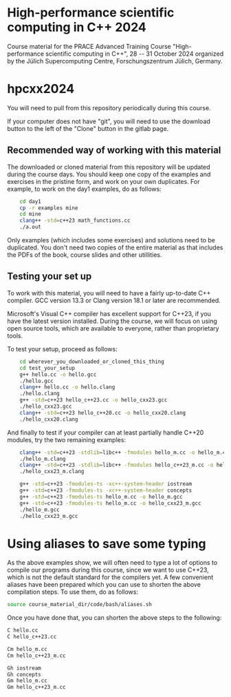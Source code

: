 # High-performance scientific computing in C++ 2024

Course material for the PRACE Advanced Training Course
"High-performance scientific computing in C++",
28 -- 31 October 2024 organized by the Jülich Supercomputing Centre,
Forschungszentrum Jülich, Germany.

# hpcxx2024

You will need to pull from this repository periodically during this course.

If your computer does not have "git", you will need to use the download
button to the left of the "Clone" button in the gitlab page.

## Recommended way of working with this material

The downloaded or cloned material from this repository will be updated
during the course days. You should keep one copy of the examples and
exercises in the pristine form, and work on your own duplicates.
For example, to work on the day1 examples, do as follows:

```bash
    cd day1
    cp -r examples mine
    cd mine
    clang++ -std=c++23 math_functions.cc
    ./a.out
```

Only examples (which includes some exercises) and solutions need to
be duplicated. You don't need two copies of the entire material as that
includes the PDFs of the book, course slides and other utillities.


## Testing your set up

To work with this material, you will need to have a fairly up-to-date
C++ compiler. GCC version 13.3 or Clang version 18.1 or later are
recommended.

Microsoft's Visual C++ compiler has excellent support for C++23, if
you have the latest version installed. During the course, we will focus
on using open source tools, which are available to everyone, rather
than proprietary tools.

To test your setup, proceed as follows:

```bash
    cd wherever_you_downloaded_or_cloned_this_thing
    cd test_your_setup
    g++ hello.cc -o hello.gcc
    ./hello.gcc
    clang++ hello.cc -o hello.clang
    ./hello.clang
    g++ -std=c++23 hello_c++23.cc -o hello_cxx23.gcc
    ./hello_cxx23.gcc
    clang++ -std=c++23 hello_c++20.cc -o hello_cxx20.clang
    ./hello_cxx20.clang
```

And finally to test if your compiler can at least partially
handle C++20 modules, try the two remaining examples:

```bash
    clang++ -std=c++23 -stdlib=libc++ -fmodules hello_m.cc -o hello_m.clang
    ./hello_m.clang
    clang++ -std=c++23 -stdlib=libc++ -fmodules hello_c++23_m.cc -o hello_cxx23_m.clang
    ./hello_cxx23_m.clang

    g++ -std=c++23 -fmodules-ts -xc++-system-header iostream
    g++ -std=c++23 -fmodules-ts -xc++-system-header concepts
    g++ -std=c++23 -fmodules-ts hello_m.cc -o hello_m.gcc
    g++ -std=c++23 -fmodules-ts hello_m.cc -o hello_cxx23_m.gcc
    ./hello_m.gcc
    ./hello_cxx23_m.gcc
```

# Using aliases to save some typing

As the above examples show, we will often need to type a
lot of options to compile our programs during this course,
since we want to use C++23, which is not the default
standard for the compilers yet. A few convenient aliases
have been prepared which you can use to shorten the
above compilation steps. To use them, do as follows:

```bash
source course_material_dir/code/bash/aliases.sh
```

Once you have done that, you can shorten the above 
steps to the following: 

```bash 
C hello.cc 
C hello_c++23.cc 

Cm hello_m.cc
Cm hello_c++23_m.cc 

Gh iostream 
Gh concepts 
Gm hello_m.cc 
Gm hello_c++23_m.cc


